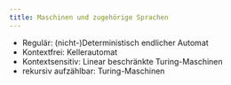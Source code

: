 ```yaml
---
title: Maschinen und zugehörige Sprachen
---
```


- Regulär: (nicht-)Deterministisch endlicher Automat
- Kontextfrei: Kellerautomat
- Kontextsensitiv: Linear beschränkte Turing-Maschinen
- rekursiv aufzählbar: Turing-Maschinen